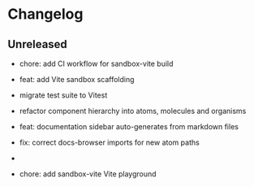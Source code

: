 # Changelog

## Unreleased

- chore: add CI workflow for sandbox-vite build

- feat: add Vite sandbox scaffolding

- migrate test suite to Vitest

- refactor component hierarchy into atoms, molecules and organisms

- feat: documentation sidebar auto-generates from markdown files

- fix: correct docs-browser imports for new atom paths
- 
- chore: add sandbox-vite Vite playground


